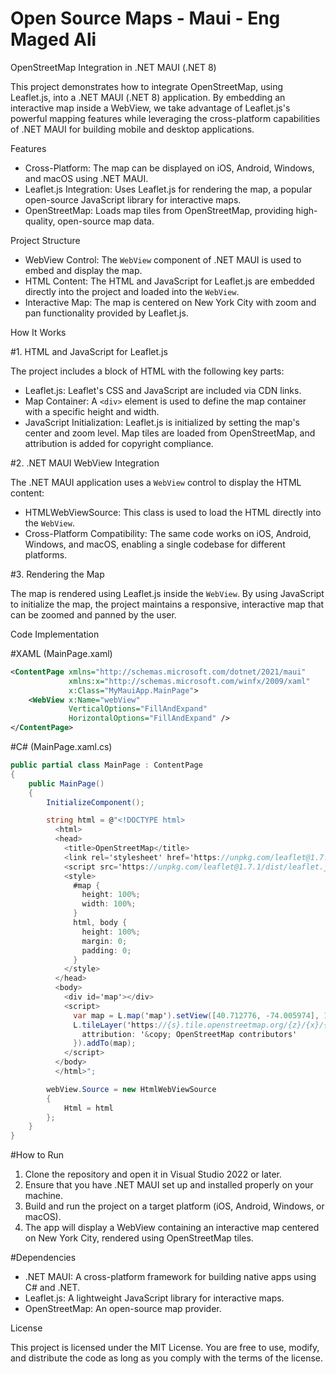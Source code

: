 # Open Source Maps - Maui - Eng Maged Ali

OpenStreetMap Integration in .NET MAUI (.NET 8)

This project demonstrates how to integrate OpenStreetMap, using Leaflet.js, into a .NET MAUI (.NET 8) application. By embedding an interactive map inside a WebView, we take advantage of Leaflet.js's powerful mapping features while leveraging the cross-platform capabilities of .NET MAUI for building mobile and desktop applications.

Features

- Cross-Platform: The map can be displayed on iOS, Android, Windows, and macOS using .NET MAUI.
- Leaflet.js Integration: Uses Leaflet.js for rendering the map, a popular open-source JavaScript library for interactive maps.
- OpenStreetMap: Loads map tiles from OpenStreetMap, providing high-quality, open-source map data.

Project Structure

- WebView Control: The `WebView` component of .NET MAUI is used to embed and display the map.
- HTML Content: The HTML and JavaScript for Leaflet.js are embedded directly into the project and loaded into the `WebView`.
- Interactive Map: The map is centered on New York City with zoom and pan functionality provided by Leaflet.js.

How It Works

#1. HTML and JavaScript for Leaflet.js

The project includes a block of HTML with the following key parts:
- Leaflet.js: Leaflet's CSS and JavaScript are included via CDN links.
- Map Container: A `<div>` element is used to define the map container with a specific height and width.
- JavaScript Initialization: Leaflet.js is initialized by setting the map's center and zoom level. Map tiles are loaded from OpenStreetMap, and attribution is added for copyright compliance.

#2. .NET MAUI WebView Integration

The .NET MAUI application uses a `WebView` control to display the HTML content:
- HTMLWebViewSource: This class is used to load the HTML directly into the `WebView`.
- Cross-Platform Compatibility: The same code works on iOS, Android, Windows, and macOS, enabling a single codebase for different platforms.

#3. Rendering the Map

The map is rendered using Leaflet.js inside the `WebView`. By using JavaScript to initialize the map, the project maintains a responsive, interactive map that can be zoomed and panned by the user.

Code Implementation

#XAML (MainPage.xaml)

```xml
<ContentPage xmlns="http://schemas.microsoft.com/dotnet/2021/maui"
             xmlns:x="http://schemas.microsoft.com/winfx/2009/xaml"
             x:Class="MyMauiApp.MainPage">
    <WebView x:Name="webView"
             VerticalOptions="FillAndExpand"
             HorizontalOptions="FillAndExpand" />
</ContentPage>
```

#C# (MainPage.xaml.cs)

```csharp
public partial class MainPage : ContentPage
{
    public MainPage()
    {
        InitializeComponent();

        string html = @"<!DOCTYPE html>
          <html>
          <head>
            <title>OpenStreetMap</title>
            <link rel='stylesheet' href='https://unpkg.com/leaflet@1.7.1/dist/leaflet.css' />
            <script src='https://unpkg.com/leaflet@1.7.1/dist/leaflet.js'></script>
            <style>
              #map {
                height: 100%;
                width: 100%;
              }
              html, body {
                height: 100%;
                margin: 0;
                padding: 0;
              }
            </style>
          </head>
          <body>
            <div id='map'></div>
            <script>
              var map = L.map('map').setView([40.712776, -74.005974], 12); // New York City, USA
              L.tileLayer('https://{s}.tile.openstreetmap.org/{z}/{x}/{y}.png', {
                attribution: '&copy; OpenStreetMap contributors'
              }).addTo(map);
            </script>
          </body>
          </html>";

        webView.Source = new HtmlWebViewSource
        {
            Html = html
        };
    }
}
```

#How to Run

1. Clone the repository and open it in Visual Studio 2022 or later.
2. Ensure that you have .NET MAUI set up and installed properly on your machine.
3. Build and run the project on a target platform (iOS, Android, Windows, or macOS).
4. The app will display a WebView containing an interactive map centered on New York City, rendered using OpenStreetMap tiles.

#Dependencies

- .NET MAUI: A cross-platform framework for building native apps using C# and .NET.
- Leaflet.js: A lightweight JavaScript library for interactive maps.
- OpenStreetMap: An open-source map provider.

License

This project is licensed under the MIT License. You are free to use, modify, and distribute the code as long as you comply with the terms of the license.


